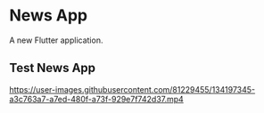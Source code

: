 # News App

A new Flutter application.

## Test News App

https://user-images.githubusercontent.com/81229455/134197345-a3c763a7-a7ed-480f-a73f-929e7f742d37.mp4
